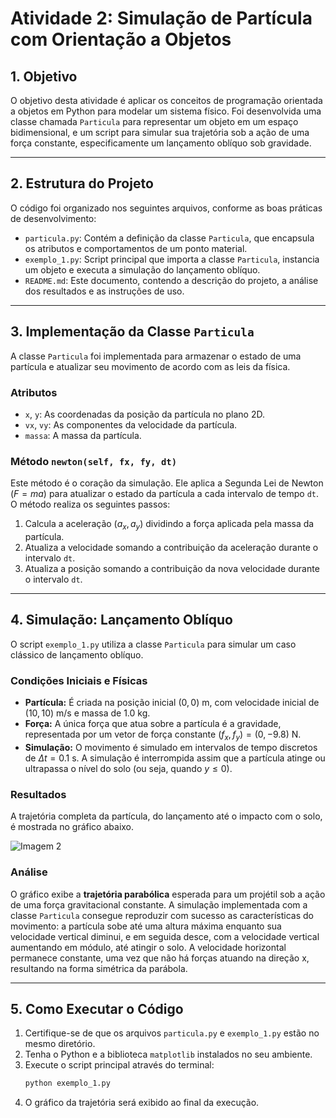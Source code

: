 # Atividade 2: Simulação de Partícula com Orientação a Objetos


## 1. Objetivo

O objetivo desta atividade é aplicar os conceitos de programação orientada a objetos em Python para modelar um sistema físico. Foi desenvolvida uma classe chamada `Particula` para representar um objeto em um espaço bidimensional, e um script para simular sua trajetória sob a ação de uma força constante, especificamente um lançamento oblíquo sob gravidade.

---

## 2. Estrutura do Projeto

O código foi organizado nos seguintes arquivos, conforme as boas práticas de desenvolvimento:

* `particula.py`: Contém a definição da classe `Particula`, que encapsula os atributos e comportamentos de um ponto material.
* `exemplo_1.py`: Script principal que importa a classe `Particula`, instancia um objeto e executa a simulação do lançamento oblíquo.
* `README.md`: Este documento, contendo a descrição do projeto, a análise dos resultados e as instruções de uso.

---

## 3. Implementação da Classe `Particula`

A classe `Particula` foi implementada para armazenar o estado de uma partícula e atualizar seu movimento de acordo com as leis da física.

### Atributos

* `x`, `y`: As coordenadas da posição da partícula no plano 2D.
* `vx`, `vy`: As componentes da velocidade da partícula.
* `massa`: A massa da partícula.

### Método `newton(self, fx, fy, dt)`

Este método é o coração da simulação. Ele aplica a Segunda Lei de Newton ($F=ma$) para atualizar o estado da partícula a cada intervalo de tempo `dt`. O método realiza os seguintes passos:
1.  Calcula a aceleração ($a_x, a_y$) dividindo a força aplicada pela massa da partícula.
2.  Atualiza a velocidade somando a contribuição da aceleração durante o intervalo `dt`.
3.  Atualiza a posição somando a contribuição da nova velocidade durante o intervalo `dt`.

---

## 4. Simulação: Lançamento Oblíquo

O script `exemplo_1.py` utiliza a classe `Particula` para simular um caso clássico de lançamento oblíquo.

### Condições Iniciais e Físicas

* **Partícula:** É criada na posição inicial $(0, 0)$ m, com velocidade inicial de $(10, 10)$ m/s e massa de $1.0$ kg.
* **Força:** A única força que atua sobre a partícula é a gravidade, representada por um vetor de força constante $(f_x, f_y) = (0, -9.8)$ N.
* **Simulação:** O movimento é simulado em intervalos de tempo discretos de $\Delta t = 0.1$ s. A simulação é interrompida assim que a partícula atinge ou ultrapassa o nível do solo (ou seja, quando $y \le 0$).

### Resultados

A trajetória completa da partícula, do lançamento até o impacto com o solo, é mostrada no gráfico abaixo.

![Imagem 2](./img/img_2.png)

### Análise

O gráfico exibe a **trajetória parabólica** esperada para um projétil sob a ação de uma força gravitacional constante. A simulação implementada com a classe `Particula` consegue reproduzir com sucesso as características do movimento: a partícula sobe até uma altura máxima enquanto sua velocidade vertical diminui, e em seguida desce, com a velocidade vertical aumentando em módulo, até atingir o solo. A velocidade horizontal permanece constante, uma vez que não há forças atuando na direção x, resultando na forma simétrica da parábola.

---

## 5. Como Executar o Código

1.  Certifique-se de que os arquivos `particula.py` e `exemplo_1.py` estão no mesmo diretório.
2.  Tenha o Python e a biblioteca `matplotlib` instalados no seu ambiente.
3.  Execute o script principal através do terminal:
    ```bash
    python exemplo_1.py
    ```
4.  O gráfico da trajetória será exibido ao final da execução.